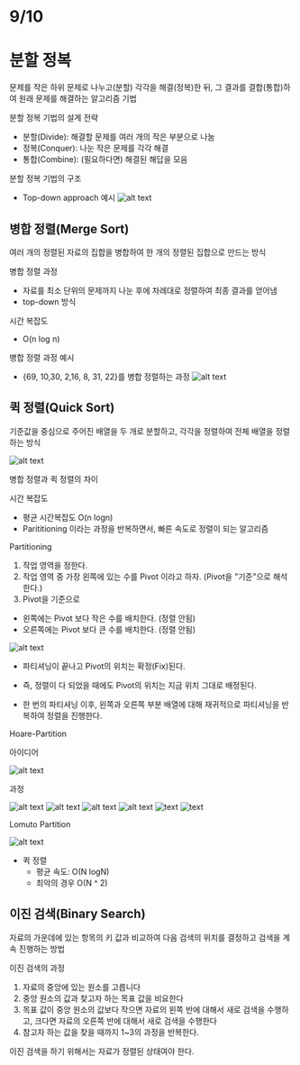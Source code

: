# 9/10

# 분할 정복

문제를 작은 하위 문제로 나누고(분할) 각각을 해결(정복)한 뒤, 그 결과를 결합(통합)하여 원래 문제를 해결하는 알고리즘 기법

분할 정복 기법의 설계 전략

- 분할(Divide): 해결할 문제를 여러 개의 작은 부분으로 나눔
- 정복(Conquer): 나눈 작은 문제를 각각 해결
- 통합(Combine): (필요하다면) 해결된 해답을 모음

분할 정복 기법의 구조

- Top-down approach 예시
![alt text](<images/09_10/스크린샷 2025-09-10 091150.png>)

## 병합 정렬(Merge Sort)

여러 개의 정렬된 자료의 집합을 병합하여 한 개의 정렬된 집합으로 만드는 방식

병합 정렬 과정

- 자료를 최소 단위의 문제까지 나눈 후에 차례대로 정렬하여 최종 결과를 얻어냄
- top-down 방식

시간 복잡도

- O(n log n)

병합 정렬 과정 예시

- {69, 10,30, 2,16, 8, 31, 22}를 병합 정렬하는 과정
![alt text](<images/09_10/스크린샷 2025-09-10 091815.png>)

## 퀵 정렬(Quick Sort)

기준값을 중심으로 주어진 배열을 두 개로 분할하고, 각각을 정렬하여 전체 배열을 정렬하는 방식

![alt text](<images/09_10/스크린샷 2025-09-10 091815.png>)

병합 정렬과 퀵 정렬의 차이

시간 복잡도

- 평균 시간복잡도 O(n logn)
- Parititioning 이라는 과정을 반복하면서, 빠른 속도로 정렬이 되는 알고리즘

Partitioning

1. 작업 영역을 정한다.
2. 작업 영역 중 가장 왼쪽에 있는 수를 Pivot 이라고 하자. (Pivot을 "기준"으로 해석한다.)
3. Pivot을 기준으로

- 왼쪽에는 Pivot 보다 작은 수를 배치한다. (정렬 안됨)
- 오른쪽에는 Pivot 보다 큰 수를 배치한다. (정렬 안됨)

![alt text](<images/09_10/스크린샷 2025-09-10 111329.png>)

- 파티셔닝이 끝나고 Pivot의 위치는 확정(Fix)된다.
- 즉, 정렬이 다 되었을 때에도 Pivot의 위치는 지금 위치 그대로 배정된다.

- 한 번의 파티셔닝 이후, 왼쪽과 오른쪽 부분 배열에 대해 재귀적으로 파티셔닝을 반복하여 정렬을 진행한다.

Hoare-Partition

아이디어

![alt text](<images/09_10/스크린샷 2025-09-10 111506.png>)

과정

![alt text](<images/09_10/스크린샷 2025-09-10 111739.png>)
![alt text](<images/09_10/스크린샷 2025-09-10 111816.png>)
![alt text](<images/09_10/스크린샷 2025-09-10 111826.png>)
![alt text](<images/09_10/스크린샷 2025-09-10 111840.png>)
![text](<images/09_10/스크린샷 2025-09-10 112346.png>) 
![text](<images/09_10/스크린샷 2025-09-10 112355.png>)

Lomuto Partition

![alt text](<images/09_10/스크린샷 2025-09-10 112716.png>)

- 퀵 정렬
  - 평균 속도: O(N logN)
  - 최악의 경우 O(N ^ 2)

## 이진 검색(Binary Search)

자료의 가운데에 있는 항목의 키 값과 비교하여 다음 검색의 위치를 결정하고 검색을 계속 진행하는 방법

이진 검색의 과정

1. 자료의 중앙에 있는 원소를 고릅니다
2. 중앙 원소의 값과 찾고자 하는 목표 값을 비요한다
3. 목표 값이 중앙 원소의 값보다 작으면 자료의 왼쪽 반에 대해서 새로 검색을 수행하고, 크다면 자료의 오른쪽 반에 대해서 새로 검색을 수행한다
4. 참고자 하는 값을 찾을 때까지 1~3의 과정을 반복한다.

이진 검색을 하기 위해서는 자료가 정렬된 상태여야 한다.
